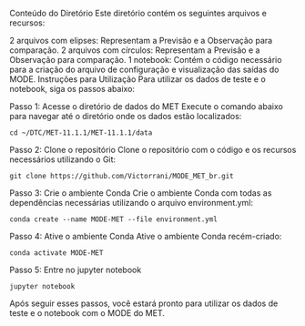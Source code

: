 Conteúdo do Diretório
Este diretório contém os seguintes arquivos e recursos:

2 arquivos com elipses: Representam a Previsão e a Observação para comparação.
2 arquivos com círculos: Representam a Previsão e a Observação para comparação.
1 notebook: Contém o código necessário para a criação do arquivo de configuração e visualização das saídas do MODE.
Instruções para Utilização
Para utilizar os dados de teste e o notebook, siga os passos abaixo:

Passo 1: Acesse o diretório de dados do MET
Execute o comando abaixo para navegar até o diretório onde os dados estão localizados:
```
cd ~/DTC/MET-11.1.1/MET-11.1.1/data
```
Passo 2: Clone o repositório
Clone o repositório com o código e os recursos necessários utilizando o Git:

```
git clone https://github.com/Victorrani/MODE_MET_br.git
```
Passo 3: Crie o ambiente Conda
Crie o ambiente Conda com todas as dependências necessárias utilizando o arquivo environment.yml:

```
conda create --name MODE-MET --file environment.yml
```
Passo 4: Ative o ambiente Conda
Ative o ambiente Conda recém-criado:
```
conda activate MODE-MET
```

Passo 5: Entre no jupyter notebook

```
jupyter notebook
```
Após seguir esses passos, você estará pronto para utilizar os dados de teste e o notebook com o MODE do MET.



